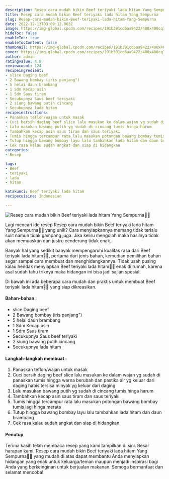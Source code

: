 ```yaml
---
description: Resep cara mudah bikin Beef teriyaki lada hitam Yang Sempurna"
title: Resep cara mudah bikin Beef teriyaki lada hitam Yang Sempurna
slug: Resep-cara-mudah-bikin-Beef-teriyaki-lada-hitam-Yang-Sempurna
date: 2022-12-13T03:09:12.063Z
image: https://img-global.cpcdn.com/recipes/191b391cd6aa9422/400x400cq70/photo.jpg
hideToc: false
enableToc: true
enableTocContent: false
thumbnail: https://img-global.cpcdn.com/recipes/191b391cd6aa9422/400x400cq70/photo.jpg
cover: https://img-global.cpcdn.com/recipes/191b391cd6aa9422/400x400cq70/photo.jpg
author: admin
ratingvalue: 4.8
reviewcount: 124
recipeingredient:
- slice Daging beef
- 2 Bawang bombay (iris panjang")
- 5 helai daun brambang
- 1 Sdm Kecap asin
- 1 Sdm Saus tiram
- Secukupnya Saus beef teriyaki
- 2 siung bawang putih cincang
- Secukupnya lada hitam
recipeinstructions:
- Panaskan teflon/wajan untuk masak
- Cuci bersih daging beef slice lalu masukan ke dalam wajan yg sudah di panaskan tumis hingga warna berubah dan pastika air yg keluar dari daging habis tersisa minyak yg keluar dari daging
- Lalu masukan bawang putih yg sudah di cincang tumis hinga harum
- Tambahkan kecap asin saus tiram dan saus teriyaki
- Tumis hingga tercampur rata lalu masukan potongan bawang bombay tumis lagi hinga merata
- Tutup hingga bawang bombay layu lalu tambahkan lada hitam dan daun brambang
- Cek rasa kalau sudah angkat dan siap di hidangkan
categories:
- Resep

tags:
- Beef
- teriyaki
- lada
- hitam

katakunci: Beef teriyaki lada hitam
recipecuisine: Indonesian

---
```


![Resep cara mudah bikin Beef teriyaki lada hitam Yang Sempurna👩‍🍳](https://img-global.cpcdn.com/recipes/191b391cd6aa9422/400x400cq70/photo.jpg)

Lagi mencari ide resep Resep cara mudah bikin Beef teriyaki lada hitam Yang Sempurna👩‍🍳 yang unik? Cara menyiapkannya memang tidak terlalu sulit namun tidak gampang juga. Jika keliru mengolah maka hasilnya tidak akan memuaskan dan justru cenderung tidak enak.

Banyak hal yang sedikit banyak mempengaruhi kualitas rasa dari Beef teriyaki lada hitam👩‍🍳, pertama dari jenis bahan, kemudian pemilihan bahan segar sampai cara membuat dan menghidangkannya. Tidak usah pusing kalau hendak menyiapkan Beef teriyaki lada hitam👩‍🍳 enak di rumah, karena asal sudah tahu triknya maka hidangan ini bisa jadi sajian spesial.

Di bawah ini ada beberapa cara mudah dan praktis untuk membuat Beef teriyaki lada hitam👩‍🍳 yang siap dikreasikan.

<!--inarticleads1-->

#### Bahan-bahan :

- slice Daging beef
- 2 Bawang bombay (iris panjang")
- 5 helai daun brambang
- 1 Sdm Kecap asin
- 1 Sdm Saus tiram
- Secukupnya Saus beef teriyaki
- 2 siung bawang putih cincang
- Secukupnya lada hitam

<!--inarticleads2-->

#### Langkah-langkah membuat :

1. Panaskan teflon/wajan untuk masak
1. Cuci bersih daging beef slice lalu masukan ke dalam wajan yg sudah di panaskan tumis hingga warna berubah dan pastika air yg keluar dari daging habis tersisa minyak yg keluar dari daging
1. Lalu masukan bawang putih yg sudah di cincang tumis hinga harum
1. Tambahkan kecap asin saus tiram dan saus teriyaki
1. Tumis hingga tercampur rata lalu masukan potongan bawang bombay tumis lagi hinga merata
1. Tutup hingga bawang bombay layu lalu tambahkan lada hitam dan daun brambang
1. Cek rasa kalau sudah angkat dan siap di hidangkan

#### Penutup

Terima kasih telah membaca resep yang kami tampilkan di sini. Besar harapan kami, Resep cara mudah bikin Beef teriyaki lada hitam Yang Sempurna👩‍🍳 yang mudah di atas dapat membantu Anda menyiapkan hidangan yang enak untuk keluarga/teman maupun menjadi inspirasi bagi Anda yang berkeinginan untuk berjualan makanan. Semoga bermanfaat dan selamat mencoba!